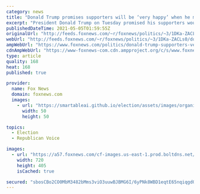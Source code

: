 ```yaml
---
category: news
title: "Donald Trump promises supporters will be ‘very happy’ when he makes 2024 announcement"
excerpt: "President Donald Trump on Tuesday promised his supporters would be very happy when he eventually makes his announcement about whether he will run in the 2024 presidential election."
publishedDateTime: 2021-05-05T01:59:55Z
originalUrl: "http://feeds.foxnews.com/~r/foxnews/politics/~3/1DKa-ZACLs0/donald-trump-supporters-very-happy-2024-announcement"
webUrl: "http://feeds.foxnews.com/~r/foxnews/politics/~3/1DKa-ZACLs0/donald-trump-supporters-very-happy-2024-announcement"
ampWebUrl: "https://www.foxnews.com/politics/donald-trump-supporters-very-happy-2024-announcement.amp"
cdnAmpWebUrl: "https://www-foxnews-com.cdn.ampproject.org/c/s/www.foxnews.com/politics/donald-trump-supporters-very-happy-2024-announcement.amp"
type: article
quality: 168
heat: 168
published: true

provider:
  name: Fox News
  domain: foxnews.com
  images:
    - url: "https://smartableai.github.io/election/assets/images/organizations/foxnews.com-50x50.jpg"
      width: 50
      height: 50

topics:
  - Election
  - Republican Voice

images:
  - url: "https://a57.foxnews.com/cf-images.us-east-1.prod.boltdns.net/v1/static/694940094001/0d8dfd42-a466-417d-af47-80dd92a6b6df/19decefa-a9f0-45ff-9c45-cf4297aed3b1/1280x720/match/720/405/image.jpg?ve=1&tl=1"
    width: 720
    height: 405
    isCached: true

secured: "sbosCBo2CO0MbM3482bMms3viO3uuwBJBMG6I/6yPNk8WBD1eqtE65nqiqgdOL6Aa4+HHX27UsXbd7v0ygVEtBu8w2iFJuA2/vPMMW8X2aLT0sc8P5T0kdFc7LEppuFwU7BPWtpK4vPtyfefYr6mWrMHciFMkUuHZw/KOtFfxfzgHcOM2mXbbYFyvWChPu3W4KSuwbyxb6CI+NSskS5TvjGCxSUNUokYEFJfctkVhHCdZj9m6PdmnzPFqVPcWsPAageREkmHye08Y8Z0hal/ad6S2kfzjPcYuchbgaVGdfd8UL8U/XFagveAEsN6NEcJbwj3fSL2CP3wCGI87toehB2oGa45/66nk7nhhYzEJiM=;Py/uKylVuYfd1roN4PeyjQ=="
---
```


